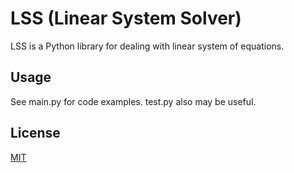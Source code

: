 # LSS (Linear System Solver)

LSS is a Python library for dealing with linear system of equations.

## Usage

See main.py for code examples.
test.py also may be useful.

## License
[MIT](https://choosealicense.com/licenses/mit/)